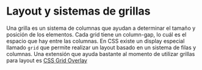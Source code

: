# Layout y sistemas de grillas

Una grilla es un sistema de columnas que ayudan a determinar el tamaño y posición de los elementos. Cada grid tiene un column-gap, lo cuál es el espacio que hay entre las columnas. En CSS existe un display especial llamado `grid` que permite realizar un layout basado en un sistema de filas y columnas. Una extensión que ayuda bastante al momento de utilizar grillas para layout es [CSS Grid Overlay](https://chrome.google.com/webstore/detail/css-grid-overlay/hajfilceeneohkmcakehndmaeonhlack?hl=en)
